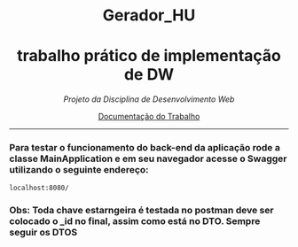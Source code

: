<h1 align='center'> Gerador_HU </h1>
<h1 align='center'> trabalho prático de implementação de DW</h1>

  
*<p align='center'>Projeto da Disciplina de Desenvolvimento Web<p>*


<p  align='center'><a href='https://docs.google.com/document/d/1441w72ceRv825lXfnYQ7ndFT9zXxAWhr/edit'>Documentação do Trabalho </a></p>

------------------------------------------------
<div align="left">
  
### Para testar o funcionamento do back-end da aplicação rode a classe MainApplication e em seu navegador acesse o Swagger utilizando o seguinte endereço:

~~~
localhost:8080/
~~~
### Obs: Toda chave estarngeira é testada no postman deve ser colocado o _id no final, assim como está no DTO. Sempre seguir os DTOS
